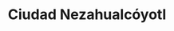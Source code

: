 ---
title: Ciudad Nezahualcóyotl
url: /ciudad-nezahualcoyotl/
latitude: 19.403
longitude: -98.989
---